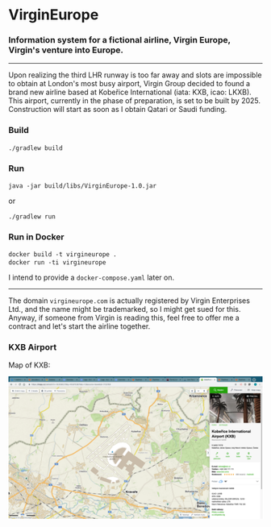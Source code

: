 # VirginEurope

### Information system for a fictional airline, Virgin Europe, Virgin's venture into Europe.

---

Upon realizing the third LHR runway is too far away and slots are impossible to obtain at London's most busy airport,
Virgin Group decided to found a brand new airline based at Kobeřice International (iata: KXB, icao: LKXB). This airport,
currently in the phase of preparation, is set to be built by 2025. Construction will start as soon as I obtain Qatari or 
Saudi funding. 

### Build

```
./gradlew build
```

### Run

```
java -jar build/libs/VirginEurope-1.0.jar
```

or

```
./gradlew run
```

### Run in Docker

```
docker build -t virgineurope .
docker run -ti virgineurope
```

I intend to provide a `docker-compose.yaml` later on.

---

The domain `virgineurope.com` is actually registered by Virgin Enterprises Ltd., and the name might be trademarked,
so I might get sued for this. Anyway, if someone from Virgin is reading this, feel free to offer me a contract and let's
start the airline together.


### KXB Airport

Map of KXB:

![Kobeřice International Airport](/images/kxb.png)
